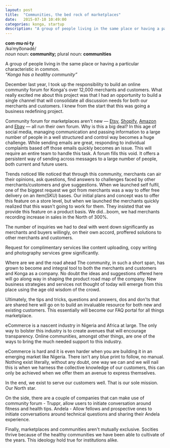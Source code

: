 ```yaml
---
layout: post
title:  "Communities, the bed rock of marketplaces"
date:   2015-07-10 10:49:00
categories: konga, startup
description: "A group of people living in the same place or having a particular characteristic in common."
---
```

<p>
<strong>com·mu·ni·ty</strong><br/>
/kəˈmyo͞onədē/<br>
<em>noun</em>
noun: <strong>community;</strong> plural noun: <strong>communities</strong><br/>

A group of people living in the same place or having a particular characteristic in common.<br/>
<span class="text-muted"><em>&#8220;Konga has a healthy community&#8221;</em></span>
</p>

December last year, I took up the responsibility to build an online community forum for Konga's over 12,000 merchants and customers. What really excited me about this project was that I had an opportunity to build a single channel that will consolidate all discussion needs for both our merchants and customers. I knew from the start that this was going a business redefining project.

Community forum for marketplaces aren't new &mdash; <a href="https://www.etsy.com/forums">Etsy</a>, <a href="https://ecommerce.shopify.com/forums">Shopify</a>, <a href="https://sellercentral.amazon.com/forums/index.jspa">Amazon</a> and <a href="http://community.ebay.com/">Ebay</a> &mdash; all run their own forum. Why is this a big deal? In this age of social media, managing communication and passing information to a large number of people in a well structured and control way becomes a huge challenge. While sending emails are great, responding to individual complaints based off those emails quickly becomes an issue. This will require an entire team to handle this task. A forum fills this void. It offers a persistent way of sending across messages to a large number of people, both current and future users.

Trends noticed
We noticed that through this community, merchants can air their opinions, ask questions, find answers to challenges faced by other merchants/customers and give suggestions. When we launched self fulfil, one of the biggest request we got from merchants was a way to offer free delivery on an item(SKU) bases.
Our initial plans and concept was to offer this feature on a store level, but when we launched the merchants quickly realized that this wasn't going to work for them. They insisted that we provide this feature on a product basis. We did...boom, we had merchants recording increase in sales in the North of 300%.

The number of inquiries we had to deal with went down significantly as merchants and buyers willingly, on their own accord, proffered solutions to other merchants and customers.

Request for complimentary services like content uploading, copy writing and photography services grew significantly.

Where are we and the road ahead
The community, in such a short span, has grown to become and integral tool to both the merchants and customers and Konga as a company. No doubt the ideas and suggestions offered here will go along way in shaping the product road map of the company. New business strategies and services not thought of today will emerge from this place using the age old wisdom of the crowd. 

Ultimately, the tips and tricks, questions and answers, dos and don'ts that are shared here will go on to build an invaluable resource for both new and existing customers. This essentially will become our FAQ portal for all things marketplace.

eCommerce is a nascent industry in Nigeria and Africa at large. The only way to bolster this industry is to create avenues that will encourage transparency. Online communities, amongst other things, are one of the ways to bring the much needed support to this industry.

eCommerce is hard and it is even harder when you are building it in an emerging market like Nigeria. There isn't any blue print to follow, no manual. Nothing exist literally, without any doubt, one way we can and we will nail this is when we harness the collective knowledge of our customers, this can only be achieved when we offer them an avenue to express themselves.

In the end, we exist to serve our customers well. That is our sole mission. Our North star.

On the side, there are a couple of companies that can make use of community forum - Truppr, allow users to initiate conversation around fitness and health tips. Andela - Allow fellows and prospective ones to initiate conversations around technical questions and sharing their Andela experience.



Finally, marketplaces and communities aren't mutually exclusive. Socities thrive because of the healthy communities
we have been able to cultivate of the years. This ideology hold true for institutions alike.